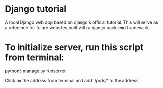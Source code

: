 # Django tutorial
A local Django web app based on django's official tutorial. This will serve as a reference for future websites built with a django back-end framework.  
# To initialize server, run this script from terminal:  
  python3 manage.py runserver  

Click on the address from terminal and add '/polls/' to the address
